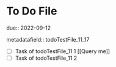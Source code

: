 # To Do File

due:: 2022-09-12

metadatafield:: todoTestFile_11\_17

- [ ] Task of todoTestFile_11 1 [[Query me]]
- [ ] Task of todoTestFile_11 2
